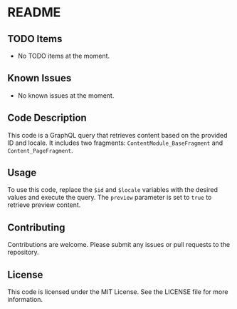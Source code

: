 # README

## TODO Items
- No TODO items at the moment.

## Known Issues
- No known issues at the moment.

## Code Description
This code is a GraphQL query that retrieves content based on the provided ID and locale. It includes two fragments: `ContentModule_BaseFragment` and `Content_PageFragment`.

## Usage
To use this code, replace the `$id` and `$locale` variables with the desired values and execute the query. The `preview` parameter is set to `true` to retrieve preview content.

## Contributing
Contributions are welcome. Please submit any issues or pull requests to the repository.

## License
This code is licensed under the MIT License. See the LICENSE file for more information.